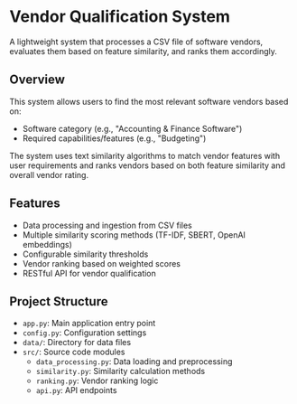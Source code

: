 # Vendor Qualification System

A lightweight system that processes a CSV file of software vendors, evaluates them based on feature similarity, and ranks them accordingly.

## Overview

This system allows users to find the most relevant software vendors based on:

- Software category (e.g., "Accounting & Finance Software")
- Required capabilities/features (e.g., "Budgeting")

The system uses text similarity algorithms to match vendor features with user requirements and ranks vendors based on both feature similarity and overall vendor rating.

## Features

- Data processing and ingestion from CSV files
- Multiple similarity scoring methods (TF-IDF, SBERT, OpenAI embeddings)
- Configurable similarity thresholds
- Vendor ranking based on weighted scores
- RESTful API for vendor qualification

## Project Structure

- `app.py`: Main application entry point
- `config.py`: Configuration settings
- `data/`: Directory for data files
- `src/`: Source code modules
  - `data_processing.py`: Data loading and preprocessing
  - `similarity.py`: Similarity calculation methods
  - `ranking.py`: Vendor ranking logic
  - `api.py`: API endpoints
